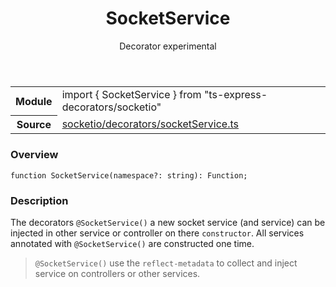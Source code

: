 <header class="symbol-info-header">    <h1 id="socketservice">SocketService</h1>    <label class="symbol-info-type-label decorator">Decorator</label>    <label class="api-type-label experimental">experimental</label>  </header>
<section class="symbol-info">      <table class="is-full-width">        <tbody>        <tr>          <th>Module</th>          <td>            <div class="lang-typescript">                <span class="token keyword">import</span> { SocketService }                 <span class="token keyword">from</span>                 <span class="token string">"ts-express-decorators/socketio"</span>                            </div>          </td>        </tr>        <tr>          <th>Source</th>          <td>            <a href="https://romakita.github.io/ts-express-decorators/#//blob/v3.2.0/src/socketio/decorators/socketService.ts#L0-L0">                socketio/decorators/socketService.ts            </a>        </td>        </tr>                </tbody>      </table>    </section>

### Overview

<pre><code class="typescript-lang">function <span class="token function">SocketService</span><span class="token punctuation">(</span>namespace?<span class="token punctuation">:</span> <span class="token keyword">string</span><span class="token punctuation">)</span><span class="token punctuation">:</span> Function<span class="token punctuation">;</span></code></pre>

### Description

The decorators `@SocketService()` a new socket service (and service) can be injected in other service or controller on there `constructor`.
All services annotated with `@SocketService()` are constructed one time.

> `@SocketService()` use the `reflect-metadata` to collect and inject service on controllers or other services.

